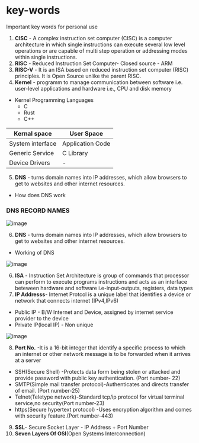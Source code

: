 # key-words
Important key words for personal use


1. **CISC** - A complex instruction set computer (CISC) is a computer architecture in which single instructions can execute several low level operations or are capable of multi step operation or addressing modes within single instructions.
2. **RISC** - Reduced Instruction Set Computer- Closed source - ARM
3. **RISC-V** - It is an ISA based on reduced instruction set computer (RISC) principles. It is Open Source unlike the parent RISC.
4. **Kernel** - programm to manage communication between software i.e. user-level applications and hardware i.e., CPU and disk memory
- Kernel Programming Languages
   - C
   - Rust
   - C++

| Kernal space  | User Space |
| ------------- | ----------- |
| System interface | Application Code |
| Generic Service | C Library |
| Device Drivers | - |

5. **DNS** - turns domain names into IP addresses, which allow browsers to get to websites and other internet resources.
- How does DNS work



### DNS RECORD NAMES
![image](https://github.com/vic3141/key-words/assets/143579487/6e8bef33-a1c4-4bdf-a0c9-f2f44fd878e8)

6. **DNS** - turns domain names into IP addresses, which allow browsers to get to websites and other internet resources.
  - Working of DNS

![image](https://github.com/vic3141/key-words/assets/143579487/f80d3f31-e272-4eae-9000-000377ce99db)


6. **ISA** - Instruction Set Architecture is group of commands that processor can perform to execute programs instructions and acts as an interface beteween hardware and software i.e-input-outputs, registers, data types
7. **IP Addresss**- Internet Protcol is a unique label that identifies a device or network that connects internet (IPv4,IPv6)
  - Public IP - B/W Internet and Device, assigned by internet service provider to the device
  - Private IP(local IP) - Non unique


![image](https://github.com/vic3141/key-words/assets/143579487/a605956c-a551-4e4a-b8c1-b860a6cb8c4d)

8. **Port No.** -It is a 16-bit integer that identify a specific process to which an internet or other network message is to be forwarded when it arrives at a server
  - SSH(Secure Shell) -Protects data form being stolen or attacked and provide password with public key authentication. (Port number- 22)
  - SMTP(Simple mail transfer protocol)-Authenticates and directs transfer of email. (Port number-25)
  - Telnet(Teletype network)-Standard tcp/ip protocol for virtual terminal service,no security(Port number-23)
  - https(Secure hypertext protocol) -Uses encryption algorithm and comes with security feature.(Port number-443)

9. **SSL**- Secure Socket Layer - IP Address + Port Number
10. **Seven Layers Of OSI**(Open Systems Interconnection)

